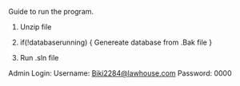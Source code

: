 Guide to run the program.
1. Unzip file
2. if(!databaserunning)
   {
     Genereate database from .Bak file
   }

3. Run .sln file

Admin Login:
Username: Biki2284@lawhouse.com
Password: 0000
